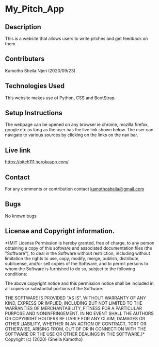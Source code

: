 # My_Pitch_App
## Description
This is a website that allows users to write pitches and get feedback on them.
## Contributers
Kamotho Sheila Njeri (2020/09/23)
## Technologies Used
This website makes use of Python, CSS and BootStrap.
## Setup Instructions
The webpage can be opened on any browser ie chrome, mozilla firefox, google etc as long as the user has the live link shown below. The user can navigate to various sources by clicking on the links on the nav bar.
## Live link
https://pitch111.herokuapp.com/
## Contact
For any comments or contribution contact kamothosheila@gmail.com
## Bugs
No known bugs
## License and Copyright information.

*{MIT License Permission is hereby granted, free of charge, to any person obtaining a copy of this software and associated documentation files (the "Software"), to deal in the Software without restriction, including without limitation the rights to use, copy, modify, merge, publish, distribute, sublicense, and/or sell copies of the Software, and to permit persons to whom the Software is furnished to do so, subject to the following conditions:

The above copyright notice and this permission notice shall be included in all copies or substantial portions of the Software.

THE SOFTWARE IS PROVIDED "AS IS", WITHOUT WARRANTY OF ANY KIND, EXPRESS OR IMPLIED, INCLUDING BUT NOT LIMITED TO THE WARRANTIES OF MERCHANTABILITY, FITNESS FOR A PARTICULAR PURPOSE AND NONINFRINGEMENT. IN NO EVENT SHALL THE AUTHORS OR COPYRIGHT HOLDERS BE LIABLE FOR ANY CLAIM, DAMAGES OR OTHER LIABILITY, WHETHER IN AN ACTION OF CONTRACT, TORT OR OTHERWISE, ARISING FROM, OUT OF OR IN CONNECTION WITH THE SOFTWARE OR THE USE OR OTHER DEALINGS IN THE SOFTWARE.}* Copyright (c) {2020} {Sheila Kamotho}
